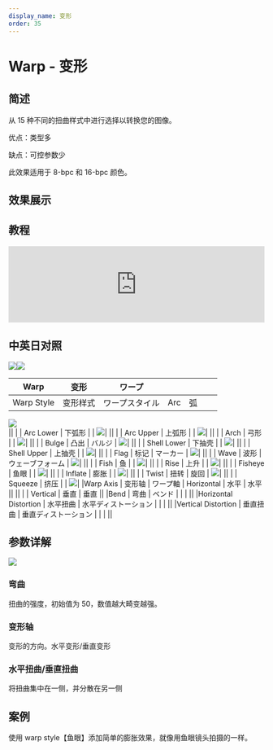 ```yaml
---
display_name: 变形
order: 35
---
```


# Warp - 变形

## 简述

从 15 种不同的扭曲样式中进行选择以转换您的图像。

优点：类型多

缺点：可控参数少

此效果适用于 8-bpc 和 16-bpc 颜色。

## 效果展示

## 教程

<iframe src="https://player.bilibili.com/player.html?bvid=BV1e34y1X7Vj&page=83&high_quality=1" width="100%" allowfullscreen="allowfullscreen" frameborder="0"></iframe>

## 中英日对照

![](https://mir.yuelili.com/user/AE/effects/AE-Effects-Distort-Warp.png)![](https://mir.yuelili.com/user/AE/effects/AE-Effects-Distort-Warp_cn.png)

| Warp       | 变形     | ワープ         |     |     |     |     |
| ---------- | -------- | -------------- | --- | --- | --- | --- |
| Warp Style | 变形样式 | ワープスタイル | Arc | 弧  |     |     |

![](https://cdn.yuelili.com/20211225023959.png)  
|| | | Arc Lower | 下弧形 | | ![](https://cdn.yuelili.com/20211225024017.png)|
|| | | Arc Upper | 上弧形 | | ![](https://cdn.yuelili.com/20211225024033.png)|
|| | | Arch | 弓形 | | ![](https://cdn.yuelili.com/20211225024049.png)|
|| | | Bulge | 凸出 | バルジ | ![](https://cdn.yuelili.com/20211225024101.png)|
|| | | Shell Lower | 下抽壳 | | ![](https://cdn.yuelili.com/20211225024121.png)|
|| | | Shell Upper | 上抽壳 | | ![](https://cdn.yuelili.com/20211225024137.png)|
|| | | Flag | 标记 | マーカー | ![](https://cdn.yuelili.com/20211225024150.png)|
|| | | Wave | 波形 | ウェーブフォーム | ![](https://cdn.yuelili.com/20211225024204.png)|
|| | | Fish | 鱼 | | ![](https://cdn.yuelili.com/20211225024217.png)|
|| | | Rise | 上升 | | ![](https://cdn.yuelili.com/20211225024246.png)|
|| | | Fisheye | 鱼眼 | | ![](https://cdn.yuelili.com/20211225024303.png)|
|| | | Inflate | 膨胀 | | ![](https://cdn.yuelili.com/20211225024314.png)|
|| | | Twist | 扭转 | 旋回 | ![](https://cdn.yuelili.com/20211225024326.png)|
|| | | Squeeze | 挤压 | | ![](https://cdn.yuelili.com/20211225024338.png)|
|Warp Axis | 变形轴 | ワープ軸 | Horizontal | 水平 | 水平 ||
|| | | Vertical | 垂直 | 垂直 ||
|Bend | 弯曲 | ベンド | | | ||
|Horizontal Distortion | 水平扭曲 | 水平ディストーション | | | ||
|Vertical Distortion | 垂直扭曲 | 垂直ディストーション | | | ||

## 参数详解

![](https://cdn.yuelili.com/20211225023034.png)

### 弯曲

扭曲的强度，初始值为 50，数值越大畸变越强。

### 变形轴

变形的方向。水平变形/垂直变形

### 水平扭曲/垂直扭曲

将扭曲集中在一侧，并分散在另一侧

## 案例

使用 warp style【鱼眼】添加简单的膨胀效果，就像用鱼眼镜头拍摄的一样。
